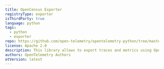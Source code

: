 ```yaml
---
title: OpenCensus Exporter
registryType: exporter
isThirdParty: true
language: python
tags:
  - python
  - exporter
repo: https://github.com/open-telemetry/opentelemetry-python/tree/master/exporter/opentelemetry-exporter-opencensus
license: Apache 2.0
description: This library allows to export traces and metrics using OpenCensus.
authors: OpenTelemetry Authors
otVersion: latest
---
```


